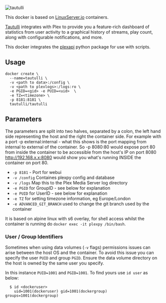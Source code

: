 [linuxserverurl]: https://linuxserver.io
[appurl]: https://github.com/tautulli/tautulli
[hub]: https://hub.docker.com/r/tautulli/tautulli/

![tautulli](https://raw.githubusercontent.com/Tautulli/Tautulli-Docker/master/img/logo-tautulli-docker.png)

This docker is based on [LinuxServer.io][linuxserverurl] containers.

[Tautulli][appurl] integrates with Plex to provide you a feature-rich dashboard of statistics from user activity to a graphical history of streams, play count, along with configurable notifications, and more.

This docker integrates the [plexapi](https://github.com/pkkid/python-plexapi) python package for use with scripts.


## Usage

```
docker create \
  --name=tautulli \
  -v <path to data>:/config \
  -v <path to plexlogs>:/logs:ro \
  -e PGID=<gid> -e PUID=<uid>  \
  -e TZ=<timezone> \
  -p 8181:8181 \
  tautulli/tautulli
```

## Parameters

The parameters are split into two halves, separated by a colon, the left hand side representing the host and the right the container side.
For example with a port -p external:internal - what this shows is the port mapping from internal to external of the container.
So -p 8080:80 would expose port 80 from inside the container to be accessible from the host's IP on port 8080
http://192.168.x.x:8080 would show you what's running INSIDE the container on port 80.


* `-p 8181` - Port for webui
* `-v /config` Containes plexpy config and database
* `-v /logs` Map this to the Plex Media Server log directory
* `-e PGID` for GroupID - see below for explanation
* `-e PUID` for UserID - see below for explanation
* `-e TZ` for setting timezone information, eg Europe/London
* `-e ADVANCED_GIT_BRANCH` used to change the git branch used by the container

It is based on alpine linux with s6 overlay, for shell access whilst the container is running do `docker exec -it plexpy /bin/bash`.

### User / Group Identifiers

Sometimes when using data volumes (`-v` flags) permissions issues can arise between the host OS and the container. To avoid this issue you can specify the user `PUID` and group `PGID`. Ensure the data volume directory on the host is owned by the same user you specify.

In this instance `PUID=1001` and `PGID=1001`. To find yours use `id user` as below:

```
  $ id <dockeruser>
    uid=1001(dockeruser) gid=1001(dockergroup) groups=1001(dockergroup)
```
